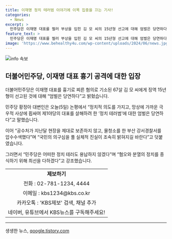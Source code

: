 ```yaml
---
title: 이재명 정치 테러범 이야기에 이목 집중을 끄는 기사!
categories:
  - News
excerpt: >
  민주당은 이재명 대표를 찔러 부상을 입힌 김 모 씨의 15년형 선고에 대해 엄벌은 당연하다고 밝혔습니다. 민주당 황정아 대변인은 정치 테러범에 대한 엄벌은 당연하다며 공수처와 부산 강서경찰서에 의구심을 풀 실체적 진실을 바란다고 전했습니다. 또한 민주당은 어떠한 정치 테러도 용납하지 않겠다며 혐오와 분열의 정치를 종식하기 위해 최선을 다하겠다고 강조했습니다. 
feature_text: >
  민주당은 이재명 대표를 찔러 부상을 입힌 김 모 씨의 15년형 선고에 대해 엄벌은 당연하다고 밝혔습니다. 민주당 황정아 대변인은 정치 테러범에 대한 엄벌은 당연하다며 공수처와 부산 강서경찰서에 의구심을 풀 실체적 진실을 바란다고 전했습니다. 또한 민주당은 어떠한 정치 테러도 용납하지 않겠다며 혐오와 분열의 정치를 종식하기 위해 최선을 다하겠다고 강조했습니다. 
image: 'https://www.behealthy4u.com/wp-content/uploads/2024/06/news.jpg'
---
```


<p><img src="https://www.behealthy4u.com/wp-content/uploads/2024/06/news.jpg" alt="info 속보" /></p>

<h2 data-ke-size="size26">더불어민주당, 이재명 대표 흉기 공격에 대한 입장</h2>

<p>더불어민주당은 이재명 대표를 흉기로 찌른 혐의로 기소된 67살 김 모 씨에게 징역 15년 형이 선고된 것에 대해 “엄벌은 당연하다”고 밝혔습니다.</p>

<p data-ke-size="size16">민주당 황정아 대변인은 오늘(5일) 논평에서 “정치적 의도를 가지고, 망상에 가까운 극우적 사상에 휩싸여 제1야당의 대표를 살해하려 한 ‘정치 테러범’에 대한 엄벌은 당연하다”고 말했습니다.</p>

<p data-ke-size="size16">이어 “공수처가 지난달 현장을 제대로 보존하지 않고, 물청소를 한 부산 강서경찰서를 압수수색했다”며 “국민의 의구심을 풀 실체적 진실이 조속히 밝혀지길 바란다”고 덧붙였습니다.</p>

<p data-ke-size="size16">그러면서 “민주당은 어떠한 정치 테러도 용납하지 않겠다”며 “혐오와 분열의 정치를 종식하기 위해 최선을 다하겠다”고 강조했습니다.</p>

<table>
  <tr>
    <td style="text-align: center; height: 17px;"><b>제보하기</b></td>
  </tr>
  <tr>
    <td style="text-align: center; height: 17px;">전화 : 02-781-1234, 4444</td>
  </tr>
  <tr>
    <td style="text-align: center; height: 17px;">이메일 : kbs1234@kbs.co.kr</td>
  </tr>
  <tr>
    <td style="text-align: center; height: 17px;">카카오톡 : 'KBS제보' 검색, 채널 추가</td>
  </tr>
  <tr>
    <td style="text-align: center; height: 17px;">네이버, 유튜브에서 KBS뉴스를 구독해주세요!</td>
  </tr>
</table>

<hr>
생생한 뉴스, <a href="https://qoogle.tistory.com" rel="dofollow">qoogle.tistory.com</a>


